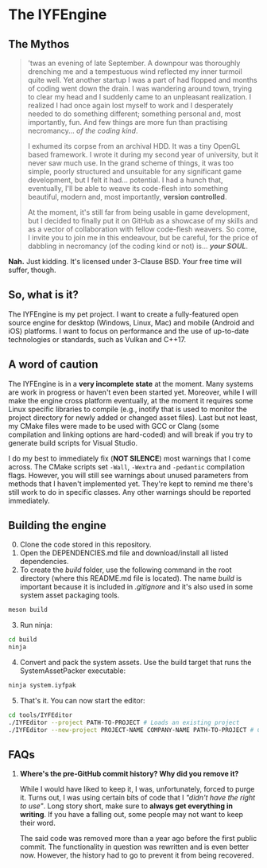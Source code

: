 # The IYFEngine
## The Mythos
> 'twas an evening of late September.  A downpour was thoroughly drenching me and a tempestuous wind reflected my inner turmoil quite well. Yet another startup I was a part of had flopped and months of coding went down the drain. I was wandering around town, trying to clear my head and I suddenly came to an unpleasant realization. I realized I had once again lost myself to work and I desperately needed to do something different; something personal and, most importantly, fun. And few things are more fun than practising necromancy... *of the coding kind*.
>
>I exhumed its corpse from an archival HDD. It was a tiny OpenGL based framework. I wrote it during my second year of university, but it never saw much use. In the grand scheme of things, it was too simple, poorly structured and unsuitable for any significant game development, but I felt it had... potential. I had a hunch that, eventually, I'll be able to weave its code-flesh into something beautiful, modern and, most importantly, **version controlled**.
>
>At the moment, it's still far from being usable in game development, but I decided to finally put it on GitHub as a showcase of my skills and as a vector of collaboration with fellow code-flesh weavers. So come, I invite you to join me in this endeavour, but be careful, for the price of dabbling in necromancy (of the coding kind or not) is... _**your SOUL**_.

**Nah.** Just kidding. It's licensed under 3-Clause BSD. Your free time will suffer, though.

## So, what is it?
The IYFEngine is my pet project. I want to create a fully-featured open source engine for desktop (Windows, Linux, Mac) and mobile (Android and iOS) platforms. I want to focus on performance and the use of up-to-date technologies or standards, such as Vulkan and C++17.

## A word of caution
The IYFEngine is in a **very incomplete state** at the moment. Many systems are work in progress or haven't even been started yet. Moreover, while I will make the engine cross platform eventually, at the moment it requires some Linux specific libraries to compile (e.g., inotify that is used to monitor the project directory for newly added or changed asset files). Last but not least, my CMake files were made to be used with GCC or Clang (some compilation and linking options are hard-coded) and will break if you try to generate build scripts for Visual Studio.

I do my best to immediately fix (**NOT SILENCE**) most warnings that I come across. The CMake scripts set `-Wall`, `-Wextra` and `-pedantic` compilation flags. However, you will still see warnings about unused parameters from methods that I haven't implemented yet. They're kept to remind me there's still work to do in specific classes. Any other warnings should be reported immediately.

## Building the engine
0. Clone the code stored in this repository.
1. Open the DEPENDENCIES.md file and download/install all listed dependencies.
2. To create the *build* folder, use the following command in the root directory (where this README.md file is located). The name *build* is important because it is included in *.gitignore* and it's also used in some system asset packaging tools.

  ```bash
  meson build
  ```

3. Run ninja:

  ```bash
  cd build
  ninja
  ```
4. Convert and pack the system assets. Use the build target that runs the SystemAssetPacker executable:

  ```bash
  ninja system.iyfpak
  ```

5. That's it. You can now start the editor:

  ```bash
  cd tools/IYFEditor
  ./IYFEditor --project PATH-TO-PROJECT # Loads an existing project
  ./IYFEditor --new-project PROJECT-NAME COMPANY-NAME PATH-TO-PROJECT # Creates and loads a new project
  ```

## FAQs
1. **Where's the pre-GitHub commit history? Why did you remove it?**

    While I would have liked to keep it, I was, unfortunately, forced to purge it. Turns out, I was using certain bits of code that I *"didn't have the right to use"*. Long story short, make sure to **always get everything in writing**. If you have a falling out, some people may not want to keep their word.

    The said code was removed more than a year ago before the first public commit. The functionality in question was rewritten and is even better now. However, the history had to go to prevent it from being recovered.
